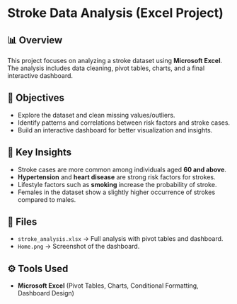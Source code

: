# Stroke Data Analysis (Excel Project)

## 📊 Overview
This project focuses on analyzing a stroke dataset using **Microsoft Excel**.  
The analysis includes data cleaning, pivot tables, charts, and a final interactive dashboard.

## 🎯 Objectives
- Explore the dataset and clean missing values/outliers.
- Identify patterns and correlations between risk factors and stroke cases.
- Build an interactive dashboard for better visualization and insights.

## 🔎 Key Insights
- Stroke cases are more common among individuals aged **60 and above**.
- **Hypertension** and **heart disease** are strong risk factors for strokes.
- Lifestyle factors such as **smoking** increase the probability of stroke.
- Females in the dataset show a slightly higher occurrence of strokes compared to males.

## 📂 Files
- `stroke_analysis.xlsx` → Full analysis with pivot tables and dashboard.
- `Home.png` → Screenshot of the dashboard.

## ⚙️ Tools Used
- **Microsoft Excel** (Pivot Tables, Charts, Conditional Formatting, Dashboard Design)
